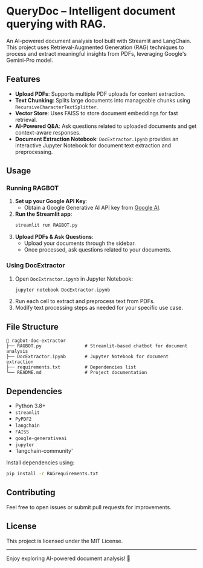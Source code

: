 # QueryDoc – Intelligent document querying with RAG.

An AI-powered document analysis tool built with Streamlit and LangChain. This project uses Retrieval-Augmented Generation (RAG) techniques to process and extract meaningful insights from PDFs, leveraging Google's Gemini-Pro model.

## Features

- **Upload PDFs**: Supports multiple PDF uploads for content extraction.
- **Text Chunking**: Splits large documents into manageable chunks using `RecursiveCharacterTextSplitter`.
- **Vector Store**: Uses FAISS to store document embeddings for fast retrieval.
- **AI-Powered Q&A**: Ask questions related to uploaded documents and get context-aware responses.
- **Document Extraction Notebook**: `DocExtractor.ipynb` provides an interactive Jupyter Notebook for document text extraction and preprocessing.

## Usage

### Running RAGBOT

1. **Set up your Google API Key**:  
   - Obtain a Google Generative AI API key from [Google AI](https://ai.google.com/).
2. **Run the Streamlit app**:
   ```sh
   streamlit run RAGBOT.py
   ```
3. **Upload PDFs & Ask Questions**:
   - Upload your documents through the sidebar.
   - Once processed, ask questions related to your documents.

### Using DocExtractor

1. Open `DocExtractor.ipynb` in Jupyter Notebook:
   ```sh
   jupyter notebook DocExtractor.ipynb
   ```
2. Run each cell to extract and preprocess text from PDFs.
3. Modify text processing steps as needed for your specific use case.

## File Structure

```
📂 ragbot-doc-extractor
├── RAGBOT.py                # Streamlit-based chatbot for document analysis
├── DocExtractor.ipynb       # Jupyter Notebook for document extraction
├── requirements.txt         # Dependencies list
└── README.md                # Project documentation
```

## Dependencies

- Python 3.8+
- `streamlit`
- `PyPDF2`
- `langchain`
- `FAISS`
- `google-generativeai`
- `jupyter`
- 'langchain-community'

Install dependencies using:
```sh
pip install -r RAGrequirements.txt
```

## Contributing
Feel free to open issues or submit pull requests for improvements.

## License
This project is licensed under the MIT License.

---

Enjoy exploring AI-powered document analysis! 🚀
